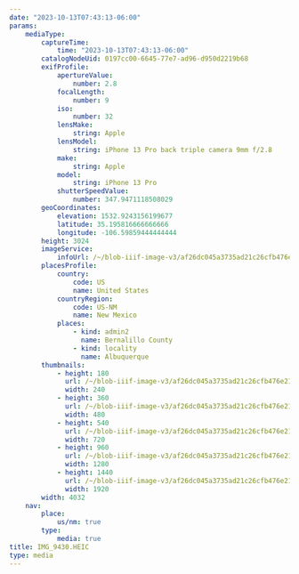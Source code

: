 ```yaml
---
date: "2023-10-13T07:43:13-06:00"
params:
    mediaType:
        captureTime:
            time: "2023-10-13T07:43:13-06:00"
        catalogNodeUid: 0197cc00-6645-77e7-ad96-d950d2219b68
        exifProfile:
            apertureValue:
                number: 2.8
            focalLength:
                number: 9
            iso:
                number: 32
            lensMake:
                string: Apple
            lensModel:
                string: iPhone 13 Pro back triple camera 9mm f/2.8
            make:
                string: Apple
            model:
                string: iPhone 13 Pro
            shutterSpeedValue:
                number: 347.9471118508029
        geoCoordinates:
            elevation: 1532.9243156199677
            latitude: 35.195816666666666
            longitude: -106.59859444444444
        height: 3024
        imageService:
            infoUrl: /~/blob-iiif-image-v3/af26dc045a3735ad21c26cfb476e21817c7e19f734ebcb01820005e08dfd96a4/info.json
        placesProfile:
            country:
                code: US
                name: United States
            countryRegion:
                code: US-NM
                name: New Mexico
            places:
                - kind: admin2
                  name: Bernalillo County
                - kind: locality
                  name: Albuquerque
        thumbnails:
            - height: 180
              url: /~/blob-iiif-image-v3/af26dc045a3735ad21c26cfb476e21817c7e19f734ebcb01820005e08dfd96a4/full/240%2C180/0/default.jpg
              width: 240
            - height: 360
              url: /~/blob-iiif-image-v3/af26dc045a3735ad21c26cfb476e21817c7e19f734ebcb01820005e08dfd96a4/full/480%2C360/0/default.jpg
              width: 480
            - height: 540
              url: /~/blob-iiif-image-v3/af26dc045a3735ad21c26cfb476e21817c7e19f734ebcb01820005e08dfd96a4/full/720%2C540/0/default.jpg
              width: 720
            - height: 960
              url: /~/blob-iiif-image-v3/af26dc045a3735ad21c26cfb476e21817c7e19f734ebcb01820005e08dfd96a4/full/1280%2C960/0/default.jpg
              width: 1280
            - height: 1440
              url: /~/blob-iiif-image-v3/af26dc045a3735ad21c26cfb476e21817c7e19f734ebcb01820005e08dfd96a4/full/1920%2C1440/0/default.jpg
              width: 1920
        width: 4032
    nav:
        place:
            us/nm: true
        type:
            media: true
title: IMG_9430.HEIC
type: media
---
```

